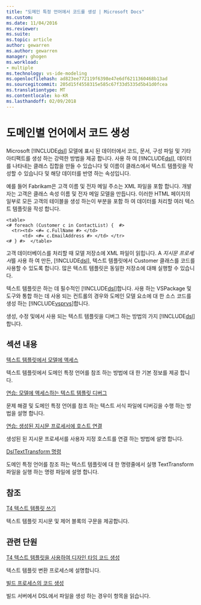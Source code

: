 ```yaml
---
title: "도메인 특정 언어에서 코드를 생성 | Microsoft Docs"
ms.custom: 
ms.date: 11/04/2016
ms.reviewer: 
ms.suite: 
ms.topic: article
author: gewarren
ms.author: gewarren
manager: ghogen
ms.workload:
- multiple
ms.technology: vs-ide-modeling
ms.openlocfilehash: ad823ee772119f6398e47e6df6211360468b13ad
ms.sourcegitcommit: 205d15f4558315e585c67f33d5335d5b41d0fcea
ms.translationtype: MT
ms.contentlocale: ko-KR
ms.lasthandoff: 02/09/2018
---
```

# <a name="generating-code-from-a-domain-specific-language"></a>도메인별 언어에서 코드 생성
Microsoft [!INCLUDE[dsl](../modeling/includes/dsl_md.md)] 모델에 표시 된 데이터에서 코드, 문서, 구성 파일 및 기타 아티팩트를 생성 하는 강력한 방법을 제공 합니다. 사용 하 여 [!INCLUDE[dsl](../modeling/includes/dsl_md.md)], 데이터를 나타내는 클래스 집합을 만들 수 있습니다 및 이름이 클래스에서 텍스트 템플릿을 작성할 수 있습니다 및 해당 데이터를 반영 하는 속성입니다.  
  
 예를 들어 Fabrikam은 고객 이름 및 전자 메일 주소는 XML 파일을 포함 합니다. 개발자는 고객은 클래스 속성 이름 및 전자 메일 모델을 만듭니다. 이러한 HTML 페이지의 일부로 모든 고객의 테이블을 생성 하는이 부분을 포함 하 여 데이터를 처리할 여러 텍스트 템플릿을 작성 합니다.  
  
```  
<table>  
<# foreach (Customer c in ContactList) {  #>  
  <tr><td> <#= c.FullName #> </td>   
      <td> <#= c.EmailAddress #> </td> </tr>  
<# } #>  </table>  
```  
  
 고객 데이터베이스를 처리할 때 모델 저장소에 XML 파일이 읽힙니다. A *지시문 프로세서*를 사용 하 여 만든, [!INCLUDE[dsl](../modeling/includes/dsl_md.md)], 텍스트 템플릿에서 Customer 클래스를 코드를 사용할 수 있도록 합니다. 많은 텍스트 템플릿은 동일한 저장소에 대해 실행할 수 있습니다.  
  
 텍스트 템플릿은 하는 데 필수적인 [!INCLUDE[dsl](../modeling/includes/dsl_md.md)]합니다. 사용 하는 VSPackage 및 도구와 통합 하는 데 사용 되는 컨트롤의 경우와 도메인 모델 요소에 대 한 소스 코드를 생성 하는 [!INCLUDE[vsprvs](../code-quality/includes/vsprvs_md.md)]합니다.  
  
 생성, 수정 및에서 사용 되는 텍스트 템플릿을 디버그 하는 방법의 가지 [!INCLUDE[dsl](../modeling/includes/dsl_md.md)]합니다.  
  
## <a name="in-this-section"></a>섹션 내용  
 [텍스트 템플릿에서 모델에 액세스](../modeling/accessing-models-from-text-templates.md)  
  
 텍스트 템플릿에서 도메인 특정 언어를 참조 하는 방법에 대 한 기본 정보를 제공 합니다.  
  
 [연습: 모델에 액세스하는 텍스트 템플릿 디버그](../modeling/walkthrough-debugging-a-text-template-that-accesses-a-model.md)  
  
 문제 해결 및 도메인 특정 언어를 참조 하는 텍스트 서식 파일에 디버깅을 수행 하는 방법을 설명 합니다.  
  
 [연습: 생성된 지시문 프로세서에 호스트 연결](../modeling/walkthrough-connecting-a-host-to-a-generated-directive-processor.md)  
  
 생성된 된 지시문 프로세서를 사용자 지정 호스트를 연결 하는 방법에 설명 합니다.  
  
 [DslTextTransform 명령](../modeling/the-dsltexttransform-command.md)  
  
 도메인 특정 언어를 참조 하는 텍스트 템플릿에 대 한 명령줄에서 실행 TextTransform 파일을 실행 하는 명령 파일에 설명 합니다.  
  
## <a name="reference"></a>참조  
 [T4 텍스트 템플릿 쓰기](../modeling/writing-a-t4-text-template.md)  
  
 텍스트 템플릿 지시문 및 제어 블록의 구문을 제공합니다.  
  
## <a name="related-sections"></a>관련 단원  
 [T4 텍스트 템플릿을 사용하여 디자인 타임 코드 생성](../modeling/design-time-code-generation-by-using-t4-text-templates.md)  
  
 텍스트 템플릿 변환 프로세스에 설명합니다.  
  
 [빌드 프로세스의 코드 생성](../modeling/code-generation-in-a-build-process.md)  
  
 빌드 서버에서 DSL에서 파일을 생성 하는 경우이 항목을 읽습니다.